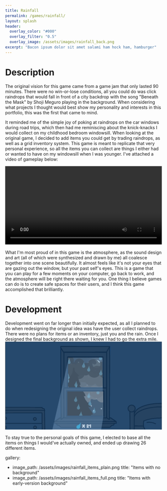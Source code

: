 ```yaml
---
title: Rainfall
permalink: /games/rainfall/
layout: splash
header:
  overlay_color: "#000"
  overlay_filter: "0.5"
  overlay_image: /assets/images/rainfall_back.png
excerpt: "Bacon ipsum dolor sit amet salami ham hock ham, hamburger"
---
```


# Description
The original vision for this game came from a game jam that only lasted 90 minutes. There were no win-or-lose conditions, all you could do was click raindrops that would fall in front of a city backdrop with the song "Beneath the Mask" by Shoji Meguro playing in the background. When considering what projects I thought would best show my personality and interests in this portfolio, this was the first that came to mind.

It reminded me of the simple joy of poking at raindrops on the car windows during road trips, which then had me reminiscing about the knick-knacks I would collect on my childhood bedroom windowsill. When looking at the original game, I decided to add items you could get by trading raindrops, as well as a grid inventory system. This game is meant to replicate that very personal experience, so all the items you can collect are things I either had or wanted to have on my windowsill when I was younger. I've attached a video of gameplay below:

<video controls width="100%">
  <source src="/assets/videos/rainfall.mp4" type="video/mp4">
</video>

What I'm most proud of in this game is the atmosphere, as the sound design and art (all of which were synthesized and drawn by me) all coalesce together into one scene beautifully. It almost feels like it's not your eyes that are gazing out the window, but your past self's eyes. This is a game that you can play for a few moments on your computer, go back to work, and the atmosphere will be right there waiting for you. One thing I believe games can do is to create safe spaces for their users, and I think this game accomplished that brilliantly.

# Development
Development went on far longer than initially expected, as all I planned to do when redesigning the original idea was have the user collect raindrops. There were no plans for items or an inventory, just you and the rain. Once I designed the final background as shown, I knew I had to go the extra mile.
![Alt text](/assets/images/rainfall_background.PNG)

To stay true to the personal goals of this game, I elected to base all the items on things I would've actually owned, and ended up drawing 26 different items.

gallery:
- image_path: /assets/images/rainfall_items_plain.png
  title: "Items with no background"
- image_path: /assets/images/rainfall_items_full.png
  title: "Items with early-version background"

